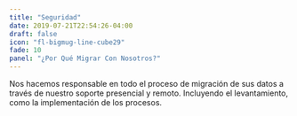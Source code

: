 ```yaml
---
title: "Seguridad"
date: 2019-07-21T22:54:26-04:00
draft: false
icon: "fl-bigmug-line-cube29"
fade: 10
panel: "¿Por Qué Migrar Con Nosotros?"
---
```

Nos hacemos responsable en todo el proceso de migración de sus datos a través de nuestro soporte presencial y remoto. Incluyendo el levantamiento, como la implementación de los procesos.